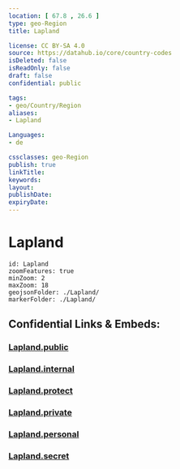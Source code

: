 ```yaml
---
location: [ 67.8 , 26.6 ] 
type: geo-Region
title: Lapland

license: CC BY-SA 4.0
source: https://datahub.io/core/country-codes
isDeleted: false
isReadOnly: false
draft: false
confidential: public

tags:
- geo/Country/Region
aliases:
- Lapland

Languages:
- de

cssclasses: geo-Region
publish: true
linkTitle: 
keywords: 
layout: 
publishDate: 
expiryDate: 
---
```


# Lapland

```leaflet
id: Lapland
zoomFeatures: true 
minZoom: 2 
maxZoom: 18
geojsonFolder: ./Lapland/
markerFolder: ./Lapland/
```


## Confidential Links & Embeds: 

### [Lapland.public](/_public/\Earth\Continent\Europe\Europe~North\Finland\Provinces~FinlandLapland.public.md) 

### [Lapland.internal](/_internal/\Earth\Continent\Europe\Europe~North\Finland\Provinces~FinlandLapland.internal.md) 

### [Lapland.protect](/_protect/\Earth\Continent\Europe\Europe~North\Finland\Provinces~FinlandLapland.protect.md) 

### [Lapland.private](/_private/\Earth\Continent\Europe\Europe~North\Finland\Provinces~FinlandLapland.private.md) 

### [Lapland.personal](/_personal/\Earth\Continent\Europe\Europe~North\Finland\Provinces~FinlandLapland.personal.md) 

### [Lapland.secret](/_secret/\Earth\Continent\Europe\Europe~North\Finland\Provinces~FinlandLapland.secret.md)

